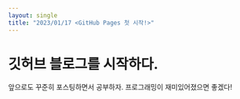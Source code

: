 ```yaml
---
layout: single
title: "2023/01/17 <GitHub Pages 첫 시작!>"
---
```


#  깃허브 블로그를 시작하다.

앞으로도 꾸준히 포스팅하면서 공부하자. 
프로그래밍이 재미있어졌으면 좋겠다!
